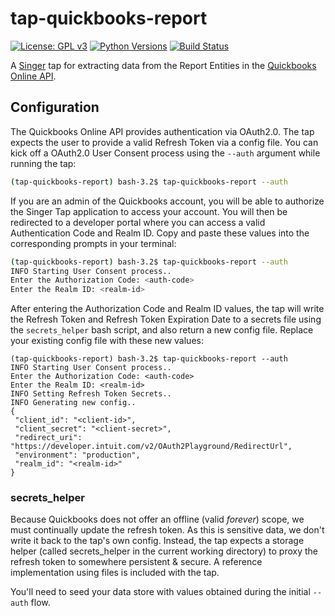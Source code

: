 # tap-quickbooks-report
[![License: GPL v3](https://img.shields.io/badge/License-GPLv3-blue.svg)](https://www.gnu.org/licenses/gpl-3.0)
[![Python Versions](https://img.shields.io/badge/python-3.6%20%7C%203.7-blue.svg)](https://pypi.python.org/pypi/ansicolortags/)
[![Build Status](https://travis-ci.com/goodeggs/tap-quickbooks-report.svg?branch=master)](https://travis-ci.com/goodeggs/tap-quickbooks-report.svg?branch=master)

A [Singer](https://www.singer.io/) tap for extracting data from the Report Entities in the [Quickbooks Online API](https://developer.intuit.com/app/developer/qbo/docs/api/accounting/report-entities).

## Configuration

The Quickbooks Online API provides authentication via OAuth2.0. The tap expects the user to provide a valid Refresh Token via a config file. You can kick off
a OAuth2.0 User Consent process using the `--auth` argument while running the tap:

```bash
(tap-quickbooks-report) bash-3.2$ tap-quickbooks-report --auth
```

If you are an admin of the Quickbooks account, you will be able to authorize the Singer Tap application to access your account. You will then be redirected to a developer portal where you can access a valid Authentication Code and Realm ID. Copy and paste these values into the corresponding prompts in your terminal:

```bash
(tap-quickbooks-report) bash-3.2$ tap-quickbooks-report --auth
INFO Starting User Consent process..
Enter the Authorization Code: <auth-code>
Enter the Realm ID: <realm-id>
```

After entering the Authorization Code and Realm ID values, the tap will write the Refresh Token and Refresh Token Expiration Date to a secrets file using the `secrets_helper` bash script, and also return a new config file. Replace your existing config file with these new values:

```
(tap-quickbooks-report) bash-3.2$ tap-quickbooks-report --auth
INFO Starting User Consent process..
Enter the Authorization Code: <auth-code>
Enter the Realm ID: <realm-id>
INFO Setting Refresh Token Secrets..
INFO Generating new config..
{
 "client_id": "<client-id>",
 "client_secret": "<client-secret>",
 "redirect_uri": "https://developer.intuit.com/v2/OAuth2Playground/RedirectUrl",
 "environment": "production",
 "realm_id": "<realm-id>"
}
```

### secrets_helper

Because Quickbooks does not offer an offline (valid _forever_) scope, we must continually update the refresh token.  As this is sensitive data, we don't write it back to the tap's own config.  Instead, the tap expects a storage helper (called secrets_helper in the current working directory) to proxy the refresh token to somewhere persistent & secure.  A reference implementation using files is included with the tap.

You'll need to seed your data store with values obtained during the initial `--auth` flow.
